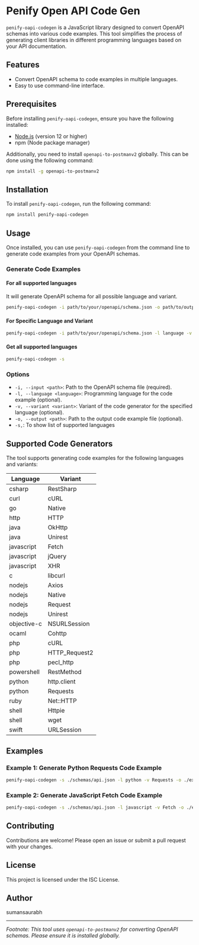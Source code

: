 # Penify Open API Code Gen

`penify-oapi-codegen` is a JavaScript library designed to convert OpenAPI schemas into various code examples. This tool simplifies the process of generating client libraries in different programming languages based on your API documentation.

## Features

- Convert OpenAPI schema to code examples in multiple languages.
- Easy to use command-line interface.

## Prerequisites

Before installing `penify-oapi-codegen`, ensure you have the following installed:

- [Node.js](https://nodejs.org/) (version 12 or higher)
- npm (Node package manager)

Additionally, you need to install `openapi-to-postmanv2` globally. This can be done using the following command:

```bash
npm install -g openapi-to-postmanv2
```

## Installation

To install `penify-oapi-codegen`, run the following command:

```bash
npm install penify-oapi-codegen
```

## Usage

Once installed, you can use `penify-oapi-codegen` from the command line to generate code examples from your OpenAPI schemas.

### Generate Code Examples

#### For all supported languages

It will generate OpenAPI schema for all possible language and variant.

```bash
penify-oapi-codegen -i path/to/your/openapi/schema.json -o path/to/output/schema_with_code.json
```

#### For Specific Language and Variant

```bash
penify-oapi-codegen -i path/to/your/openapi/schema.json -l language -v variant -o path/to/output/schema_with_code.json
```

#### Get all supported languages

```bash
penify-oapi-codegen -s
```

### Options

- `-i, --input <path>`: Path to the OpenAPI schema file (required).
- `-l, --language <language>`: Programming language for the code example (optional).
- `-v, --variant <variant>`: Variant of the code generator for the specified language (optional).
- `-o, --output <path>`: Path to the output code example file (optional).
- `-s,`: To show list of supported languages

## Supported Code Generators

The tool supports generating code examples for the following languages and variants:

| Language       | Variant        |
|--------------- |----------------|
| csharp         | RestSharp      |
| curl           | cURL           |
| go             | Native         |
| http           | HTTP           |
| java           | OkHttp         |
| java           | Unirest        |
| javascript     | Fetch          |
| javascript     | jQuery         |
| javascript     | XHR            |
| c              | libcurl        |
| nodejs         | Axios          |
| nodejs         | Native         |
| nodejs         | Request        |
| nodejs         | Unirest        |
| objective-c    | NSURLSession   |
| ocaml          | Cohttp         |
| php            | cURL           |
| php            | HTTP_Request2  |
| php            | pecl_http      |
| powershell     | RestMethod     |
| python         | http.client    |
| python         | Requests       |
| ruby           | Net::HTTP      |
| shell          | Httpie         |
| shell          | wget           |
| swift          | URLSession     |

## Examples

### Example 1: Generate Python Requests Code Example

```bash
penify-oapi-codegen -s ./schemas/api.json -l python -v Requests -o ./examples/schema_python_requests_example.json
```

### Example 2: Generate JavaScript Fetch Code Example

```bash
penify-oapi-codegen -s ./schemas/api.json -l javascript -v Fetch -o ./examples/schema_js_fetch_example.json
```

## Contributing

Contributions are welcome! Please open an issue or submit a pull request with your changes.

## License

This project is licensed under the ISC License.

## Author

sumansaurabh

---

*Footnote: This tool uses `openapi-to-postmanv2` for converting OpenAPI schemas. Please ensure it is installed globally.*
